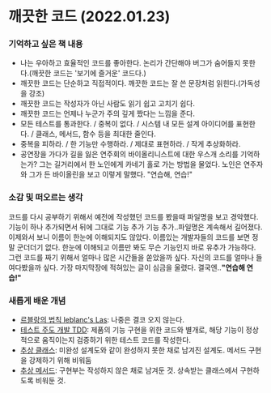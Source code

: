 # 깨끗한 코드 (2022.01.23)
### 기억하고 싶은 책 내용
- 나는 우아하고 효율적인 코드를 좋아한다. 논리가 간단해야 버그가 숨어들지 못한다.(깨끗한 코드는 '보기에 즐거운' 코드다.)
- 깨끗한 코드는 단순하고 직접적이다. 깨끗한 코드는 잘 쓴 문장처럼 읽힌다.(가독성을 강조)
- 깨끗한 코드는 작성자가 아닌 사람도 읽기 쉽고 고치기 쉽다.
- 깨끗한 코드는 언제나 누군가 주의 깊게 짰다는 느낌을 준다.
- 모든 테스트를 통과한다. / 중복이 없다. / 시스템 내 모든 설계 아이디어를 표현한다. / 클래스, 메서드, 함수 등을 최대한 줄인다.
- 중복을 피하라. / 한 기능만 수행하라. / 제대로 표현하라. / 작게 추상화하라.
- 공연장을 가다가 길을 잃은 연주회의 바이올리니스트에 대한 우스개 소리를 기억하는가? 그는 길거리에서 한 노인에게 카네기 홀로 가는 방법을 물었다. 노인은 연주자와 그가 든 바이올린을 보고 이렇게 말했다. "연습해, 연습!"

### 소감 및 떠오르는 생각
코드를 다시 공부하기 위해서 예전에 작성했던 코드를 봤을때 파일명을 보고 경악했다. 기능이 하나 추가되면서 뒤에 그대로 기능 추가 기능 추가..파일명은 계속해서 길어졌다. 이제와서 보니 이름이 한눈에 이해되지도 않았다. 이름있는 개발자들의 코드를 보면 정말 군더더기 없다. 한눈에 이해되고 이름만 봐도 무슨 기능인지 바로 유추가 가능하다. 그런 코드를 짜기 위해서 얼마나 많은 시간들을 쏟았을까 싶다. 자신의 코드를 얼마나 들여다봤을까 싶다. 가장 마지막장에 적혀있는 글이 심금을 울렸다. 결국엔..**"연습해 연습!"**

### 새롭게 배운 개념
- [르블랑의 법칙 leblanc's Las](https://hoxi777.tistory.com/2): 나중은 결코 오지 않는다.
- [테스트 주도 개발  TDD](https://media.fastcampus.co.kr/knowledge/dev/tdd/): 제품의 기능 구현을 위한 코드와 별개로, 해당 기능이 정상적으로 움직이는지 검증하기 위한 테스트 코드를 작성한다.
- [추상 클래스](https://dojang.io/mod/page/view.php?id=2389): 미완성 설계도와 같이 완성하지 못한 채로 남겨진 설계도. 메서드 구현을 강제하기 위해 비워둠
- [추상 메서드](https://asfirstalways.tistory.com/165): 구현부는 작성하지 않은 채로 남겨둔 것. 상속받는 클래스에서 구현하도록 비워둔 것.

